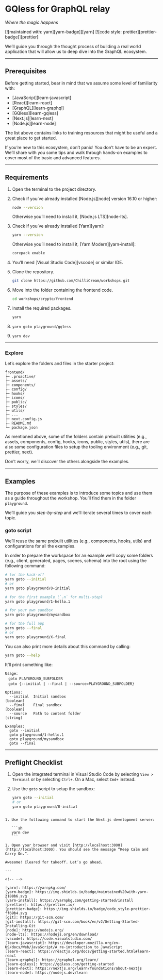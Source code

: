 # GQless for GraphQL relay

_Where the magic happens_

[![maintained with: yarn][yarn-badge]][yarn]
[![code style: prettier][prettier-badge]][prettier]

We’ll guide you through the thought process of building a real world application that will allow us to deep dive into the GraphQL ecosystem.

---

## Prerequisites

Before getting started, bear in mind that we assume some level of familiarity with:

- [JavaScript][learn-javascript]
- [React][learn-react]
- [GraphQL][learn-graphql]
- [GQless][learn-gqless]
- [Next.js][learn-next]
- [Node.js][learn-node]

The list above contains links to training resources that might be useful and a great place to get started.

If you’re new to this ecosystem, don’t panic! You don’t have to be an expert. We’ll share with you some tips and walk through hands-on examples to cover most of the basic and advanced features.

---

## Requirements

1. Open the terminal to the project directory.
2. Check if you’ve already installed [Node.js][node] version 16.10 or higher:

   ```sh
   node --version
   ```

   Otherwise you’ll need to install it, [Node.js LTS][node-lts].

3. Check if you’ve already installed [Yarn][yarn]:

   ```sh
   yarn --version
   ```

   Otherwise you’ll need to install it, [Yarn Modern][yarn-install]:

   ```sh
   corepack enable
   ```

4. You’ll need [Visual Studio Code][vscode] or similar IDE.
5. Clone the repository.

   ```sh
   git clone https://github.com/ChilliCream/workshops.git
   ```

6. Move into the folder containing the frontend code.

   ```sh
   cd workshops/crypto/frontend
   ```

7. Install the required packages.

   ```sh
   yarn
   ```

8. `yarn goto playground/gqless`
9.  `yarn dev`

---

### Explore

Let’s explore the folders and files in the starter project:

```text
frontend/
├─ .proactive/
├─ assets/
├─ components/
├─ config/
├─ hooks/
├─ icons/
├─ public/
├─ styles/
├─ utils/
├─ ...
├─ next.config.js
├─ README.md
└─ package.json
```

As mentioned above, some of the folders contain prebuilt utilities (e.g., assets, components, config, hooks, icons, public, styles, utils), there are also some configuration files to setup the tooling environment (e.g., git, prettier, next).

Don’t worry, we’ll discover the others alongside the examples.

---

## Examples

The purpose of these examples is to introduce some topics and use them as a guide throughout the workshop. You’ll find them in the folder `playground`.

We’ll guide you _step-by-step_ and we’ll iterate several times to cover each topic.

### goto script

We’ll reuse the same prebuilt utilities (e.g., components, hooks, utils) and configurations for all the examples.

In order to prepare the workspace for an example we’ll copy some folders (e.g., client, generated, pages, scenes, schema) into the root using the following command:

```sh
# for the kick-off
yarn goto --initial
# or
yarn goto playground/0-initial

# for the first example (`.n` for multi-step)
yarn goto playground/1-hello.1

# for your own sandbox
yarn goto playground/mysandbox

# for the full app
yarn goto --final
# or
yarn goto playground/X-final
```

You can also print more details about this command by calling:

```sh
yarn goto --help
```

It’ll print something like:

```text
Usage:
ㅤgoto PLAYGROUND_SUBFOLDER
ㅤgoto {--initial | --final | --source=PLAYGROUND_SUBFOLDER}

Options:
  --initial  Initial sandbox                                           [boolean]
  --final    Final sandbox                                             [boolean]
  --source   Path to content folder                                     [string]

Examples:
  goto --initial
  goto playground/1-hello.1
  goto playground/mysandbox
  goto --final
```

---

## Preflight Checklist

1. Open the integrated terminal in Visual Studio Code by selecting `View > Terminal` or by selecting `Ctrl+`. On a Mac, select `Cmd+` instead.

1. Use the `goto` script to setup the sandbox:

   ```sh
   yarn goto --initial
   # or
   yarn goto playground/0-initial
   ```

````

1. Use the following command to start the Next.js development server:

   ```sh
   yarn dev
   ```

1. Open your browser and visit [http://localhost:3000](http://localhost:3000). You should see the message “Keep Calm and Carry On.”.

Awesome! Cleared for takeoff. Let’s go ahead.

---

<!-- -->

[yarn]: https://yarnpkg.com/
[yarn-badge]: https://img.shields.io/badge/maintained%20with-yarn-2188b6.svg
[yarn-install]: https://yarnpkg.com/getting-started/install
[prettier]: https://prettier.io/
[prettier-badge]: https://img.shields.io/badge/code_style-prettier-ff69b4.svg
[git]: https://git-scm.com/
[git-install]: https://git-scm.com/book/en/v2/Getting-Started-Installing-Git
[node]: https://nodejs.org/
[node-lts]: https://nodejs.org/en/download/
[vscode]: https://code.visualstudio.com/
[learn-javascript]: https://developer.mozilla.org/en-US/docs/Web/JavaScript/A_re-introduction_to_JavaScript
[learn-react]: https://reactjs.org/docs/getting-started.html#learn-react
[learn-graphql]: https://graphql.org/learn/
[learn-gqless]: https://gqless.com/getting-started
[learn-next]: https://nextjs.org/learn/foundations/about-nextjs
[learn-node]: https://nodejs.dev/learn
````
